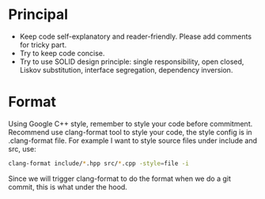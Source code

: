# Principal
- Keep code self-explanatory and reader-friendly. Please add comments for tricky part.  
- Try to keep code concise.
- Try to use SOLID design principle: single responsibility, open closed, Liskov substitution, interface segregation, dependency inversion.
# Format
Using Google C++ style, remember to style your code before commitment.   
Recommend use clang-format tool to style your code, the style config is in .clang-format file. For example I want to style source files under include and src, use:
```bash
clang-format include/*.hpp src/*.cpp -style=file -i
```
Since we will trigger clang-format to do the format when we do a git commit, this is what under the hood.
